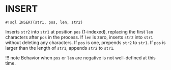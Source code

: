 # INSERT


`#!sql INSERT(str1, pos, len, str2)`

Inserts `str2` into `str1` at position `pos` (1-indexed), replacing
the first `len` characters after `pos` in the process. If `len` is zero,
inserts `str2` into `str1` without deleting any characters. If `pos` is one,
prepends `str2` to `str1`. If `pos` is larger than the length of `str1`, appends
`str2` to `str1`.

!!! note
    Behavior when `pos` or `len` are negative is not well-defined at this time.


